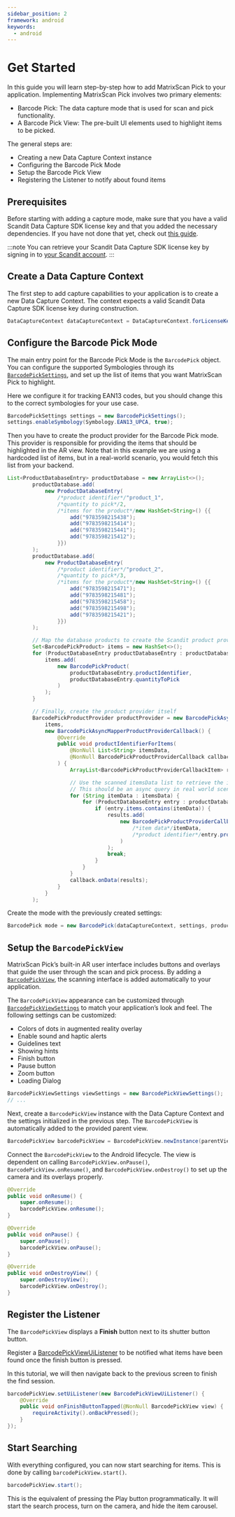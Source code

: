 ```yaml
---
sidebar_position: 2
framework: android
keywords:
  - android
---
```


# Get Started

In this guide you will learn step-by-step how to add MatrixScan Pick to your application. Implementing MatrixScan Pick involves two primary elements:

- Barcode Pick: The data capture mode that is used for scan and pick functionality.
- A Barcode Pick View: The pre-built UI elements used to highlight items to be picked.

The general steps are:

- Creating a new Data Capture Context instance
- Configuring the Barcode Pick Mode
- Setup the Barcode Pick View
- Registering the Listener to notify about found items

## Prerequisites

Before starting with adding a capture mode, make sure that you have a valid Scandit Data Capture SDK license key and that you added the necessary dependencies. If you have not done that yet, check out [this guide](../add-sdk.md).

:::note
You can retrieve your Scandit Data Capture SDK license key by signing in to [your Scandit account](https://ssl.scandit.com/dashboard/sign-in).
:::

## Create a Data Capture Context

The first step to add capture capabilities to your application is to create a new Data Capture Context. The context expects a valid Scandit Data Capture SDK license key during construction.

```java
DataCaptureContext dataCaptureContext = DataCaptureContext.forLicenseKey("-- ENTER YOUR SCANDIT LICENSE KEY HERE --");
```

## Configure the Barcode Pick Mode

The main entry point for the Barcode Pick Mode is the `BarcodePick` object. You can configure the supported Symbologies through its [`BarcodePickSettings`](https://docs.scandit.com/data-capture-sdk/android/barcode-capture/api/barcode-pick-settings.html), and set up the list of items that you want MatrixScan Pick to highlight.

Here we configure it for tracking EAN13 codes, but you should change this to the correct symbologies for your use case.

```java
BarcodePickSettings settings = new BarcodePickSettings();
settings.enableSymbology(Symbology.EAN13_UPCA, true);
```

Then you have to create the product provider for the Barcode Pick mode. This provider is responsible for providing the items that should be highlighted in the AR view. Note that in this example we are using a hardcoded list of items, but in a real-world scenario, you would fetch this list from your backend.

```java
List<ProductDatabaseEntry> productDatabase = new ArrayList<>();
        productDatabase.add(
            new ProductDatabaseEntry(
                /*product identifier*/"product_1",
                /*quantity to pick*/2,
                /*items for the product*/new HashSet<String>() {{
                    add("9783598215438");
                    add("9783598215414");
                    add("9783598215441");
                    add("9783598215412");
                }})
        );
        productDatabase.add(
            new ProductDatabaseEntry(
                /*product identifier*/"product_2",
                /*quantity to pick*/3,
                /*items for the product*/new HashSet<String>() {{
                    add("9783598215471");
                    add("9783598215481");
                    add("9783598215458");
                    add("9783598215498");
                    add("9783598215421");
                }})
        );

        // Map the database products to create the Scandit product provider input.
        Set<BarcodePickProduct> items = new HashSet<>();
        for (ProductDatabaseEntry productDatabaseEntry : productDatabase) {
            items.add(
                new BarcodePickProduct(
                    productDatabaseEntry.productIdentifier,
                    productDatabaseEntry.quantityToPick
                )
            );
        }

        // Finally, create the product provider itself
        BarcodePickProductProvider productProvider = new BarcodePickAsyncMapperProductProvider(
            items,
            new BarcodePickAsyncMapperProductProviderCallback() {
                @Override
                public void productIdentifierForItems(
                    @NonNull List<String> itemsData,
                    @NonNull BarcodePickProductProviderCallback callback
                ) {
                    ArrayList<BarcodePickProductProviderCallbackItem> results = new ArrayList<>();

                    // Use the scanned itemsData list to retrieve the identifier of the product they belong to.
                    // This should be an async query in real world scenarios if there are a lot of products/items to loop.
                    for (String itemData : itemsData) {
                        for (ProductDatabaseEntry entry : productDatabase) {
                            if (entry.items.contains(itemData)) {
                                results.add(
                                    new BarcodePickProductProviderCallbackItem(
                                        /*item data*/itemData,
                                        /*product identifier*/entry.productIdentifier
                                    )
                                );
                                break;
                            }
                        }
                    }
                    callback.onData(results);
                }
            }
        );
```

Create the mode with the previously created settings:

```java
BarcodePick mode = new BarcodePick(dataCaptureContext, settings, productProvider);
```

## Setup the `BarcodePickView`

MatrixScan Pick’s built-in AR user interface includes buttons and overlays that guide the user through the scan and pick process. By adding a [`BarcodePickView`](https://docs.scandit.com/data-capture-sdk/android/barcode-capture/api/ui/barcode-pick-view.html#class-scandit.datacapture.barcode.pick.ui.BarcodePickView), the scanning interface is added automatically to your application.

The `BarcodePickView` appearance can be customized through [`BarcodePickViewSettings`](https://docs.scandit.com/data-capture-sdk/android/barcode-capture/api/ui/barcode-pick-view-settings.html#class-scandit.datacapture.barcode.pick.ui.BarcodePickViewSettings) to match your application’s look and feel. The following settings can be customized:

* Colors of dots in augmented reality overlay
* Enable sound and haptic alerts
* Guidelines text
* Showing hints
* Finish button
* Pause button
* Zoom button
* Loading Dialog

```java
BarcodePickViewSettings viewSettings = new BarcodePickViewSettings();
// ...
```

Next, create a `BarcodePickView` instance with the Data Capture Context and the settings initialized in the previous step. The `BarcodePickView` is automatically added to the provided parent view.

```java
BarcodePickView barcodePickView = BarcodePickView.newInstance(parentView, dataCaptureContext, mode, viewSettings);
```

Connect the `BarcodePickView` to the Android lifecycle. The view is dependent on calling `BarcodePickView.onPause()`, `BarcodePickView.onResume()`, and `BarcodePickView.onDestroy()` to set up the camera and its overlays properly.

```java
@Override
public void onResume() {
    super.onResume();
    barcodePickView.onResume();
}

@Override
public void onPause() {
    super.onPause();
    barcodePickView.onPause();
}

@Override
public void onDestroyView() {
    super.onDestroyView(); 
    barcodePickView.onDestroy();
}
```

## Register the Listener

The `BarcodePickView` displays a **Finish** button next to its shutter button button. 

Register a [BarcodePickViewUiListener](https://docs.scandit.com/data-capture-sdk/android/barcode-capture/api/ui/barcode-pick-view.html#interface-scandit.datacapture.barcode.pick.ui.IBarcodePickViewUiListener) to be notified what items have been found once the finish button is pressed.

In this tutorial, we will then navigate back to the previous screen to finish the find session.

```java
barcodePickView.setUiListener(new BarcodePickViewUiListener() {
    @Override
    public void onFinishButtonTapped(@NonNull BarcodePickView view) {
        requireActivity().onBackPressed();
    }
});
```

## Start Searching

With everything configured, you can now start searching for items. This is done by calling `barcodePickView.start()`.

```java
barcodePickView.start();
```

This is the equivalent of pressing the Play button programmatically. It will start the search process, turn on the camera, and hide the item carousel.
